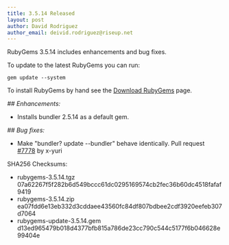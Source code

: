 ```yaml
---
title: 3.5.14 Released
layout: post
author: David Rodriguez
author_email: deivid.rodriguez@riseup.net
---
```


RubyGems 3.5.14 includes enhancements and bug fixes.

To update to the latest RubyGems you can run:

    gem update --system

To install RubyGems by hand see the [Download RubyGems][download] page.


_## Enhancements:_

* Installs bundler 2.5.14 as a default gem.

_## Bug fixes:_

* Make "bundler? update --bundler" behave identically. Pull request
  [#7778](https://github.com/rubygems/rubygems/pull/7778) by x-yuri


SHA256 Checksums:

* rubygems-3.5.14.tgz  
  07a62267f5f282b6d549bccc61dc0295169574cb2fec36b60dc4518fafaf9419
* rubygems-3.5.14.zip  
  ea07fdd6e13eb332d3cddaee43560fc84df807bdbee2cdf3920eefeb307d7064
* rubygems-update-3.5.14.gem  
  d13ed965479b018d4377bfb815a786de23cc790c544c5177f6b046628e99404e


[download]: https://rubygems.org/pages/download

